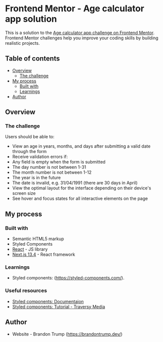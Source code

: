 # Frontend Mentor - Age calculator app solution

This is a solution to the [Age calculator app challenge on Frontend Mentor](https://www.frontendmentor.io/challenges/age-calculator-app-dF9DFFpj-Q). Frontend Mentor challenges help you improve your coding skills by building realistic projects.

## Table of contents

- [Overview](#overview)
  - [The challenge](#the-challenge)
- [My process](#my-process)
  - [Built with](#built-with)
  - [Learnings](#learnings)
- [Author](#author)

## Overview

### The challenge

Users should be able to:

- View an age in years, months, and days after submitting a valid date through the form
- Receive validation errors if:
- Any field is empty when the form is submitted
- The day number is not between 1-31
- The month number is not between 1-12
- The year is in the future
- The date is invalid, e.g. 31/04/1991 (there are 30 days in April)
- View the optimal layout for the interface depending on their device's screen size
- See hover and focus states for all interactive elements on the page

## My process

### Built with

- Semantic HTML5 markup
- Styled Components
- [React](https://reactjs.org/) - JS library
- [Next.js 13.4](https://nextjs.org/docs/getting-started) - React framework

### Learnings

- Styled components: (https://styled-components.com/).

### Useful resources

- [Styled components: Documentaion](https://styled-components.com/docs/basics#getting-started)
- [Styled components: Tutorial - Traversy Media](https://www.youtube.com/watch?v=02zO0hZmwnw&t=450s)

## Author

- Website - Brandon Trump (https://brandontrump.dev/)


